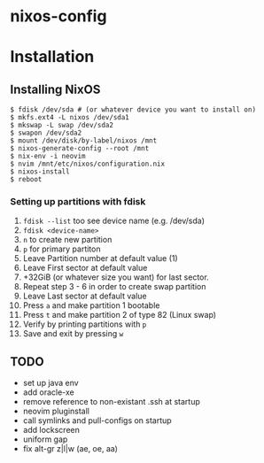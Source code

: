 # nixos-config

# Installation



## Installing NixOS

```
$ fdisk /dev/sda # (or whatever device you want to install on)
$ mkfs.ext4 -L nixos /dev/sda1
$ mkswap -L swap /dev/sda2
$ swapon /dev/sda2
$ mount /dev/disk/by-label/nixos /mnt
$ nixos-generate-config --root /mnt
$ nix-env -i neovim
$ nvim /mnt/etc/nixos/configuration.nix
$ nixos-install
$ reboot
```

### Setting up partitions with fdisk
1. `fdisk --list` too see device name (e.g. /dev/sda)
2. `fdisk <device-name>`
3. `n` to create new partition
4. `p` for primary partiton
5. Leave Partition number at default value (1)
6. Leave First sector at default value
7. +32GiB (or whatever size you want) for last sector.
8. Repeat step 3 - 6 in order to create swap partition
9. Leave Last sector at default value
10. Press `a` and make partition 1 bootable
11. Press `t` and make partition 2 of type 82 (Linux swap)
12. Verify by printing partitions with `p`
13. Save and exit by pressing `w`

## TODO
- set up java env
- add oracle-xe
- remove reference to non-existant .ssh at startup
- neovim pluginstall
- call symlinks and pull-configs on startup
- add lockscreen
- uniform gap
- fix alt-gr z|l|w (ae, oe, aa)


